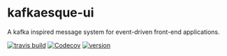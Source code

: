 # kafkaesque-ui

A kafka inspired message system for event-driven front-end applications.

[![travis build](https://img.shields.io/travis/RogerSep/kafkaesque.svg?style=plastic)](https://travis-ci.org/RogerSep/kafkaesque)
[![Codecov](https://img.shields.io/codecov/c/github/RogerSep/kafkaesque.svg?style=plastic)]()
[![version](https://img.shields.io/npm/v/kafkaesque.svg)](https://travis-ci.org/RogerSep/kafkaesque)

